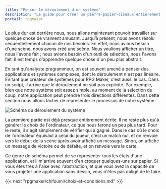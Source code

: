```yaml
---
title: "Penser le déroulement d'un système"
description: "Le guide pour créer un pierre-papier-ciseaux entièrement en scripts sur RPG Maker VX Ace. Apprenez à scripter en Ruby et RGSS pour créer vos propres systèmes sur RPG Maker !"
portail: rpgmaker
---
```


Le plus dur est derrière nous, nous allons maintenant pouvoir travailler sur quelque chose de vraiment amusant. Jusqu’à présent, nous avons résolu séquentiellement chacun de nos besoins. En effet, nous avions besoin d'une scène, nous avons créé une scène. Nous voulions afficher un titre, nous l'avons fait ; nous avions besoin d'un outil de sélection, nous l'avons fait. Il est temps d'apprendre quelque chose d'un peu plus abstrait.

En tant qu'analyste programmeur, on est souvent amené à penser des applications et systèmes complexes, dont le déroulement n'est pas linéaire. En tant que créateur de systèmes pour RPG Maker, c'est aussi le cas. Dans un script, il arrive que le déroulement ne soit pas explicite. Par exemple, bien que notre système soit assez simple, au moment de la sélection du coup, notre application peut prendre trois directions différentes. Dans cette section nous allons tâcher de représenter le processus de notre système.

![Schéma du déroulement du système](/rpgmaker/chifoumi/schema3.png)

La première partie est déjà presque entièrement écrite. Il ne reste plus qu'à générer le choix de l'ordinateur, ce que nous ferons un peu plus tard. Pour le reste, il s'agit simplement de vérifier qui a gagné. Dans le cas où le choix de l'ordinateur équivaut à celui du joueur, c'est un match nul, et on renvoie vers le début de la scène après avoir affiché un message. Sinon, on affiche un message de victoire ou de défaite, et on renvoie vers la carte.

Ce genre de schéma permet de se représenter tous les états d'une application, et il m'arrive souvent d'en croquer quelques-uns sur papier. Si vous êtes très à l'aise avec l'abstraction, et que vous avez la capacité de vous projeter une application sans dessin, vous n'êtes pas obligé de le faire.

{{< next "rpgmaker/chifoumi/choix-et-conditions.md" >}}